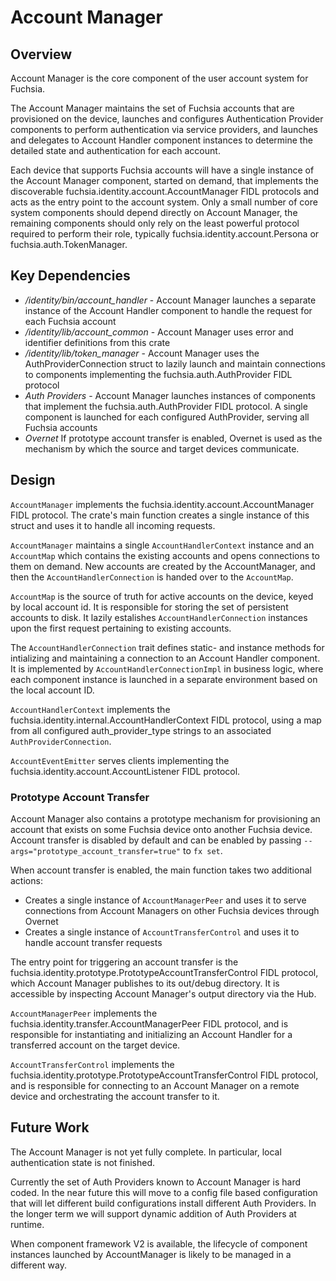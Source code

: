 # Account Manager

## Overview

Account Manager is the core component of the user account system for Fuchsia.

The Account Manager maintains the set of Fuchsia accounts that are provisioned
on the device, launches and configures Authentication Provider components to
perform authentication via service providers, and launches and delegates to
Account Handler component instances to determine the detailed state and
authentication for each account.

Each device that supports Fuchsia accounts will have a single instance of the
Account Manager component, started on demand, that implements the discoverable
fuchsia.identity.account.AccountManager FIDL protocols and acts as the entry point
to the account system. Only a small number of core system components should
depend directly on Account Manager, the remaining components should only rely on
the least powerful protocol required to perform their role, typically
fuchsia.identity.account.Persona or fuchsia.auth.TokenManager.


## Key Dependencies

* */identity/bin/account_handler* - Account Manager launches a separate instance of
  the Account Handler component to handle the request for each Fuchsia account
* */identity/lib/account_common* - Account Manager uses error and identifier
  definitions from this crate
* */identity/lib/token_manager* - Account Manager uses the AuthProviderConnection
  struct to lazily launch and maintain connections to components implementing
  the fuchsia.auth.AuthProvider FIDL protocol
* *Auth Providers* - Account Manager launches instances of components that
  implement the fuchsia.auth.AuthProvider FIDL protocol. A single component is
  launched for each configured AuthProvider, serving all Fuchsia accounts
* *Overnet* If prototype account transfer is enabled, Overnet is used as the
  mechanism by which the source and target devices communicate.


## Design

`AccountManager` implements the fuchsia.identity.account.AccountManager FIDL
protocol. The crate's main function creates a single instance of this struct
and uses it to handle all incoming requests.

`AccountManager` maintains a single `AccountHandlerContext` instance and an
`AccountMap` which contains the existing accounts and opens connections to them
on demand. New accounts are created by the AccountManager, and then the
`AccountHandlerConnection` is handed over to the `AccountMap`.

`AccountMap` is the source of truth for active accounts on the device, keyed by
local account id. It is responsible for storing the set of persistent accounts
to disk. It lazily estalishes `AccountHandlerConnection` instances upon the
first request pertaining to existing accounts.

The `AccountHandlerConnection` trait defines static- and instance methods for
intializing and maintaining a connection to an Account Handler component. It is
implemented by `AccountHandlerConnectionImpl` in business logic, where each
component instance is launched in a separate environment based on the local
account ID.

`AccountHandlerContext` implements the
fuchsia.identity.internal.AccountHandlerContext FIDL protocol, using a map
from all configured auth_provider_type strings to an associated
`AuthProviderConnection`.

`AccountEventEmitter` serves clients implementing the
fuchsia.identity.account.AccountListener FIDL protocol.


### Prototype Account Transfer

Account Manager also contains a prototype mechanism for provisioning an account
that exists on some Fuchsia device onto another Fuchsia device. Account
transfer is disabled by default and can be enabled by passing
`--args="prototype_account_transfer=true"` to `fx set`.

When account transfer is enabled, the main function takes two additional
actions:
* Creates a single instance of `AccountManagerPeer` and uses it to serve
connections from Account Managers on other Fuchsia devices through Overnet
* Creates a single instance of `AccountTransferControl` and uses it to handle
account transfer requests

The entry point for triggering an account transfer is the
fuchsia.identity.prototype.PrototypeAccountTransferControl FIDL protocol, which
Account Manager publishes to its out/debug directory.  It is accessible by
inspecting Account Manager's output directory via the Hub.

`AccountManagerPeer` implements the
fuchsia.identity.transfer.AccountManagerPeer FIDL protocol, and is responsible
for instantiating and initializing an Account Handler for a transferred account
on the target device.

`AccountTransferControl` implements the
fuchsia.identity.prototype.PrototypeAccountTransferControl FIDL protocol, and
is responsible for connecting to an Account Manager on a remote device and
orchestrating the account transfer to it.


## Future Work

The Account Manager is not yet fully complete. In particular, local
authentication state is not finished.

Currently the set of Auth Providers known to Account Manager is hard coded. In
the near future this will move to a config file based configuration that will
let different build configurations install different Auth Providers. In the
longer term we will support dynamic addition of Auth Providers at runtime.

When component framework V2 is available, the lifecycle of component instances
launched by AccountManager is likely to be managed in a different way.
